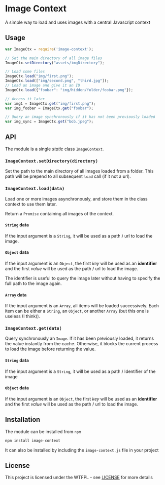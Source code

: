 # Image Context

A simple way to load and uses images with a central Javascript context


## Usage

```js
var ImageCtx = require('image-context');

// Set the main directory of all image files
ImageCtx.setDirectory("assets/imgDirectory");

// Load some files
ImageCtx.load("img/first.png");
ImageCtx.load(["img/second.png", "third.jpg"]);
// Load an image and give it an ID
ImageCtx.load({"foobar": "img/hidden/folder/foobar.png"});

// Access it later
var img1 = ImageCtx.get("img/first.png");
var img_foobar = ImageCtx.get("foobar");

// Query an image synchronously if it has not been previously loaded
var img_sync = ImageCtx.get("bob.jpeg");
```

## API

The module is a single *static* class `ImageContext`.

### `ImageContext.setDirectory(directory)`

Set the path to the main directory of all images loaded from a folder. This path will be prepend to all subsequent `load` call (if it not a url).

### `ImageContext.load(data)`

Load one or more images asynchronously, and store them in the class context to use them later.

Return a `Promise` containing all images of the context.

#### `String` data

If the input argument is a `String`, it will be used as a path / url to load the image.

#### `Object` data

If the input argument is an `Object`, the first *key* will be used as an **identifier** and the first *value* will be used as the path / url to load the image.

The identifier is useful to query the image later without having to specify the full path to the image again.

#### `Array` data

If the input argument is an `Array`, all items will be loaded successively. Each item can be either a `String`, an `Object`, or another `Array` (but this one is useless (I think)).


### `ImageContext.get(data)`

Query synchronously an `Image`. If it has been previously loaded, it returns the value instantly from the cache. Otherwise, it blocks the current process to load the image before returning the value.

#### `String` data

If the input argument is a `String`, it will be used as a path / Identifier of the image

#### `Object` data

If the input argument is an `Object`, the first *key* will be used as an **identifier** and the first *value* will be used as the path / url to load the image.


## Installation

The module can be installed from `npm`

```js
npm install image-context
```

It can also be installed by including the `image-context.js` file in your project


## License

This project is licensed under the WTFPL - see [LICENSE](LICENSE) for more details
